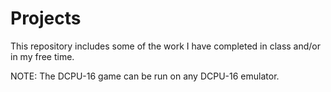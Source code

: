 # Projects

This repository includes some of the work I have completed in class and/or in my free time.

NOTE:
The DCPU-16 game can be run on any DCPU-16 emulator.
